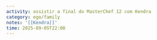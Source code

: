 ```yaml
---
activity: assistir a final do MasterChef 12 com Kendra
category: ego/family
notes: '[[Kendra]]'
time: 2025-09-05T22:00
---
```

